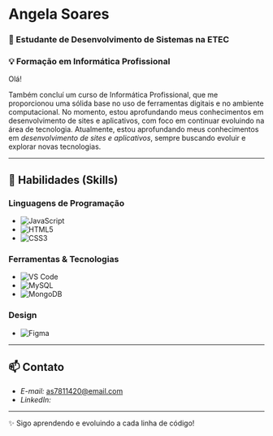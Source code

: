 #  Angela Soares

### 🚀 Estudante de Desenvolvimento de Sistemas na ETEC  
### 💡 Formação em Informática Profissional  

Olá! 

Também concluí um curso de Informática Profissional, que me proporcionou uma sólida base no uso de ferramentas digitais e no ambiente computacional.
No momento, estou aprofundando meus conhecimentos em desenvolvimento de sites e aplicativos, com foco em continuar evoluindo na área de tecnologia.
Atualmente, estou aprofundando meus conhecimentos em *desenvolvimento de sites e aplicativos*, sempre buscando evoluir e explorar novas tecnologias.  

---

## 🌟 Habilidades (Skills)

### Linguagens de Programação
- ![JavaScript](https://img.shields.io/badge/-JavaScript-yellow?style=flat&logo=javascript)
- ![HTML5](https://img.shields.io/badge/-HTML5-orange?style=flat&logo=html5)
- ![CSS3](https://img.shields.io/badge/-CSS3-blue?style=flat&logo=css3)

### Ferramentas & Tecnologias
- ![VS Code](https://img.shields.io/badge/-VSCode-blue?style=flat&logo=visualstudiocode)
- ![MySQL](https://img.shields.io/badge/-MySQL-red?style=flat&logo=mysql)
- ![MongoDB](https://img.shields.io/badge/-MongoDB-green?style=flat&logo=mongodb)

### Design
- ![Figma](https://img.shields.io/badge/-Figma-purple?style=flat&logo=figma)

---

## 📫 Contato  

- *E-mail:* as7811420@email.com  
- *LinkedIn:*
  
---

✨ Sigo aprendendo e evoluindo a cada linha de código!
